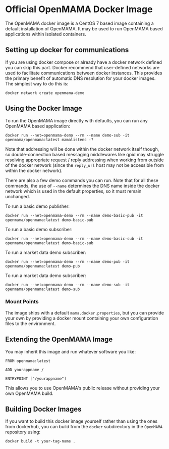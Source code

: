 # Official OpenMAMA Docker Image

The OpenMAMA docker image is a CentOS 7 based image containing a default installation
of OpenMAMA. It may be used to run OpenMAMA based applications within isolated
containers.

## Setting up docker for communications

If you are using docker compose or already have a docker network defined you can skip
this part. Docker recommend that user-defined networks are used to facilitate communications
between docker instances. This provides the primary benefit of automatic DNS resolution
for your docker images. The simplest way to do this is:

    docker network create openmama-demo

## Using the Docker Image

To run the OpenMAMA image directly with defaults, you can run any OpenMAMA based application:

    docker run --net=openmama-demo --rm --name demo-sub -it openmama/openmama:latest mamalistenc -?

Note that addressing will be done within the docker network itself though,
so double-connection based messaging middlewares like qpid may struggle
resolving appropriate request / reply addressing when working from outside
of the docker network (since the `reply_url` host may not be accessible
from within the docker network).

There are also a few demo commands you can run. Note that for all these commands,
the use of `--name` determines the DNS name inside the docker network which
is used in the default properties, so it must remain unchanged.

To run a basic demo publisher:

    docker run --net=openmama-demo --rm --name demo-basic-pub -it openmama/openmama:latest demo-basic-pub

To run a basic demo subscriber:

    docker run --net=openmama-demo --rm --name demo-basic-sub -it openmama/openmama:latest demo-basic-sub

To run a market data demo subscriber:

    docker run --net=openmama-demo --rm --name demo-pub -it openmama/openmama:latest demo-pub

To run a market data demo subscriber:

    docker run --net=openmama-demo --rm --name demo-sub -it openmama/openmama:latest demo-sub

### Mount Points

The image ships with a default `mama.docker.properties`, but you can provide your own by
providing a docker mount containing your own configuration files to the environment.

## Extending the OpenMAMA Image

You may inherit this image and run whatever software you like:

```
FROM openmama:latest

ADD yourappname /

ENTRYPOINT ["/yourappname"]
```

This allows you to use OpenMAMA's public release without providing your own
OpenMAMA build.

## Building Docker Images

If you want to build this docker image yourself rather than using the ones from
dockerhub, you can build from the `docker` subdirectory in the `OpenMAMA`
repository using:

    docker build -t your-tag-name .